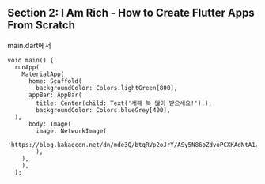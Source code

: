 ﻿## Section 2: I Am Rich - How to Create Flutter Apps From Scratch



main.dart에서

    void main() {  
	  runApp(  
	    MaterialApp(  
	      home: Scaffold(  
	        backgroundColor: Colors.lightGreen[800],  
		  appBar: AppBar(  
			title: Center(child: Text('새해 복 많이 받으세요!'),),  
			backgroundColor: Colors.blueGrey[400],  
	  ),  
		  body: Image(  
			image: NetworkImage(  
              'https://blog.kakaocdn.net/dn/mde3Q/btqRVp2oJrY/ASy5N86oZdvoPCXKAdNtA1/img.gif'),  
			),  
		),  	
		),  
	  );  



